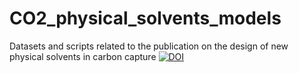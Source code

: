 # CO2_physical_solvents_models
Datasets and scripts related to the publication on the design of new physical solvents in carbon capture
[![DOI](https://zenodo.org/badge/933272318.svg)](https://doi.org/10.5281/zenodo.14875950)
